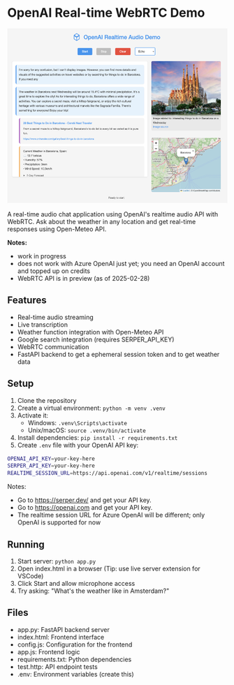 # OpenAI Real-time WebRTC Demo

<img src="image.png" width="600" height="400" />

A real-time audio chat application using OpenAI's realtime audio API with WebRTC. Ask about the weather in any location and get real-time responses using Open-Meteo API.

**Notes:** 

- work in progress
- does not work with Azure OpenAI just yet; you need an OpenAI account and topped up on credits
- WebRTC API is in preview (as of 2025-02-28)



## Features

- Real-time audio streaming
- Live transcription
- Weather function integration with Open-Meteo API
- Google search integration (requires SERPER_API_KEY)
- WebRTC communication
- FastAPI backend to get a ephemeral session token and to get weather data

## Setup

1. Clone the repository
2. Create a virtual environment: `python -m venv .venv`
3. Activate it: 
   - Windows: `.venv\Scripts\activate`
   - Unix/macOS: `source .venv/bin/activate`
4. Install dependencies: `pip install -r requirements.txt`
5. Create `.env` file with your OpenAI API key:   

```bash
OPENAI_API_KEY=your-key-here
SERPER_API_KEY=your-key-here
REALTIME_SESSION_URL=https://api.openai.com/v1/realtime/sessions
```

Notes: 

- Go to https://serper.dev/ and get your API key.
- Go to https://openai.com and get your API key.
- The realtime session URL for Azure OpenAI will be different; only OpenAI is supported for now



## Running

1. Start server: `python app.py`
2. Open index.html in a browser (Tip: use live server extension for VSCode)
3. Click Start and allow microphone access
4. Try asking: "What's the weather like in Amsterdam?"

## Files

- app.py: FastAPI backend server
- index.html: Frontend interface
- config.js: Configuration for the frontend
- app.js: Frontend logic
- requirements.txt: Python dependencies
- test.http: API endpoint tests
- .env: Environment variables (create this)